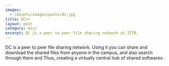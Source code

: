 ```yaml
---
images:
  - /assets/images/posts/dc.jpg
title: DC++
layout: post
category: misc
excerpt: DC is a peer to peer file sharing network at IITR.
---
```

DC is a peer to peer file sharing network. Using it you can share and download the shared files from anyone in the campus, and also search through them and Thus, creating a virtually central hub of shared softwares.